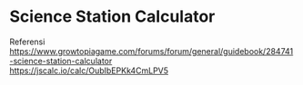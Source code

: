 # Science Station Calculator

Referensi<br>
https://www.growtopiagame.com/forums/forum/general/guidebook/284741-science-station-calculator
<br>
https://jscalc.io/calc/OubIbEPKk4CmLPV5
